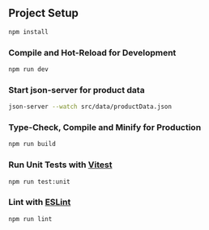 ## Project Setup

```sh
npm install
```

### Compile and Hot-Reload for Development

```sh
npm run dev
```

### Start json-server for product data

```sh
json-server --watch src/data/productData.json
```

### Type-Check, Compile and Minify for Production

```sh
npm run build
```

### Run Unit Tests with [Vitest](https://vitest.dev/)

```sh
npm run test:unit
```

### Lint with [ESLint](https://eslint.org/)

```sh
npm run lint
```
